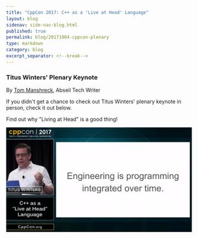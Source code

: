 ```yaml
---
title: "CppCon 2017: C++ as a 'Live at Head' Language"
layout: blog
sidenav: side-nav-blog.html
published: true
permalink: blog/20171004-cppcon-plenary
type: markdown
category: blog
excerpt_separator: <!--break-->
---
```


### Titus Winters' Plenary Keynote

By [Tom Manshreck](mailto:shreck@google.com), Abseil Tech Writer

If you didn't get a chance to check out Titus Winters' plenary
keynote in person, check it out below.

Find out why "Living at Head" is a good thing!

<a href="https://www.youtube.com/watch?v=tISy7EJQPzI&t=1032s" target="_blank">
<img src="/img/cppcon-plenary.jpg" />
</a>
